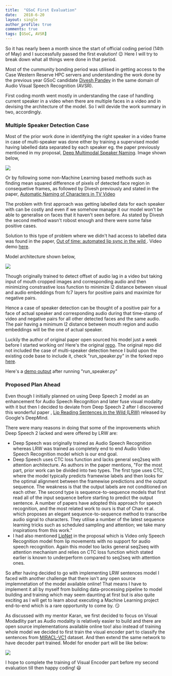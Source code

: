 ```yaml
---
title:  "GSoC First Evaluation"
date:   2018-6-20
layout: single
author_profile: true
comments: true
tags: [GSoC, AVSR]
---
```


So it has nearly been a month since the start of official coding period (14th of May) and I successfully passed the first evalution! :wink:
Here I will try to break down what all things were done in that period. 

Most of the cummunity bonding period was utilised in getting access to the Case Western Reserve HPC servers and understanding the work done by the previous year GSoC candidate [Divesh Pandey](https://github.com/pandeydivesh15/AVSR-Deep-Speech) in the same domain of Audio Visual Speech Recognition (AVSR).

First coding month went mostly in understanding the case of handling current speaker in a video when there are multiple faces in a video and in devising the architecture of the model. So I will devide the work summary in two, accordingly.

### Multiple Speaker Detection Case

Most of the prior work done in identifying the right speaker in a video frame in case of multi-speaker was done either by training a supervised model having labelled data separated by each speaker eg. the paper previously mentioned in my proposal, [Deep Multimodal Speaker Naming](https://arxiv.org/abs/1507.04831). Image shown below,

![](https://herohuyongtao.github.io/publications/speaker-naming/teaser.png)

Or by following some non-Machine Learning based methods such as finding mean squared difference of pixels of detected face region in consequetive frames, as followed by Divesh previously and stated in the paper, [Automatic
Naming of Characters in TV Video](http://www.robots.ox.ac.uk/~vgg/publications/papers/everingham06a.pdf)

The problem with first approach was getting labelled data for each speaker with can be costly and even if we somehow manage it our model won't be able to generalise on faces that it haven't seen before. As stated by Divesh the second method wasn't robost enough and there were some false positive cases.

Solution to this type of problem where we didn't had access to labelled data was found in the paper, [Out of time: automated lip sync in the wild
](http://www.robots.ox.ac.uk/~vgg/software/lipsync/). Video demo [here](https://youtu.be/AAVZDhGld0U?t=28).

Model architecture shown below, 

![](https://media.springernature.com/lw785/springer-static/image/chp%3A10.1007%2F978-3-319-54427-4_19/MediaObjects/426014_1_En_19_Fig2_HTML.gif)

Though originally trained to detect offset of audio lag in a video but taking input of mouth cropped images and corresponding audio and then minimizing constrastive loss function to minimize l2 distance between visual and audio embeddings from fc7 layers for positive pairs and maximize for negative pairs.

Hence a case of speaker detection can be thought of a positive pair for a face of actual speaker and corresponding audio during that time-stamp of video and negative pairs for all other detected faces and the same audio. The pair having a minimum l2 distance between mouth region and audio embeddings will be the one of actual speaker.

Luckily the author of original paper open sourced his model just a week before I started working on! Here's the original [repo](https://github.com/joonson/syncnet_python). The original repo did not included the case of multi-speaker detection hence I build upon the existing code base to include it, check "run_speaker.py" in the forked repo [here](https://github.com/ajinkyaT/Lip_Reading_in_the_Wild_AVSR/tree/master/SyncNet).

Here's a [demo output](https://drive.google.com/open?id=1xCAmJJpEXLPThxo-L8lx_t_JtP5MZSaz) after running "run_speaker.py"

### Proposed Plan Ahead

Even though I initially planned on using Deep Speech 2 model as an enhancement for Audio Speech Recognition and later fuse visual modality with it but then I decided to deviate from Deep Speech 2 after I discovered this wonderful paper , [Lip Reading Sentences in the Wild      (LRW)](https://arxiv.org/abs/1611.05358) released by Google's DeepMind. 

There were many reasons in doing that some of the improvements which Deep Speech 2 lacked and were offered by LRW are:

- Deep Speech was originally trained as Audio Speech Recognition whereas LRW was trained as completely end to end Audio Video Speech Recognition model which is our end goal.
- Deep Speech uses CTC loss function and lacks general seq2seq with attention architecture. As authors in the paper mentions, "For the most part, prior work can be divided into two types. The first type uses CTC, where the model typically predicts framewise labels and then looks for the optimal alignment between the framewise predictions and the output sequence. The weakness is that the output labels are not conditioned on each other. The second type is sequence-to-sequence models that first read all of the input sequence before starting to predict the output sentence. A number of papers have adopted this approach for speech recognition, and the most related work to ours is that of Chan et al. which proposes an elegant sequence-to-sequence method to transcribe audio signal to characters. They utilise a number of the latest sequence learning tricks such as scheduled sampling and attention; we take many inspirations from this work."
- I had also mentioned [LipNet](https://arxiv.org/abs/1611.01599) in the proposal which is Video only Speech Recognition model from lip movements with no support for audio speech recognition. Again this model too lacks general seq2seq with attention mechanism and relies on CTC loss function which stated earlier is known to underperform compared to seq2seq with attention ones.

So after having decided to go with implementing LRW sentences model I faced with another challenge that there isn't any open source implemnetation of the model available online! That means I have to implement it all by myself from building data-processing pipeline to model building and training which may seem daunting at first but is also quite exciting as I will get to learn about executing a Machine Learning project end-to-end which is a rare opportunity to come by. :smirk:

As discussed with my mentor Karan, we first decided to focus on Visual Modadlity part as Audio modality is relatively easier to build and there are open source implementations available online too! also instead of training whole model we decided to first train the visual encoder part to classify the sentences from [MIRACL-VC1](https://sites.google.com/site/achrafbenhamadou/-datasets/miracl-vc1) dataset. And then extend the same network to have decoder part trained. Model for enoder part will be like below:

![](https://media.springernature.com/lw785/springer-static/image/chp%3A10.1007%2F978-3-319-54427-4_19/MediaObjects/426014_1_En_19_Fig10_HTML.gif)

I hope to complete the training of Visual Encoder part before my second evaluation till then happy coding! :smiley:




